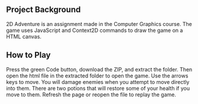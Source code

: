## Project Background
2D Adventure is an assignment made in the Computer Graphics course.
The game uses JavaScript and Context2D commands to draw the game on a HTML canvas.

## How to Play
Press the green Code button, download the ZIP, and extract the folder.
Then open the html file in the extracted folder to open the game.
Use the arrows keys to move. You will damage enemies when you attempt to move directly into them.
There are two potions that will restore some of your health if you move to them.
Refresh the page or reopen the file to replay the game.

